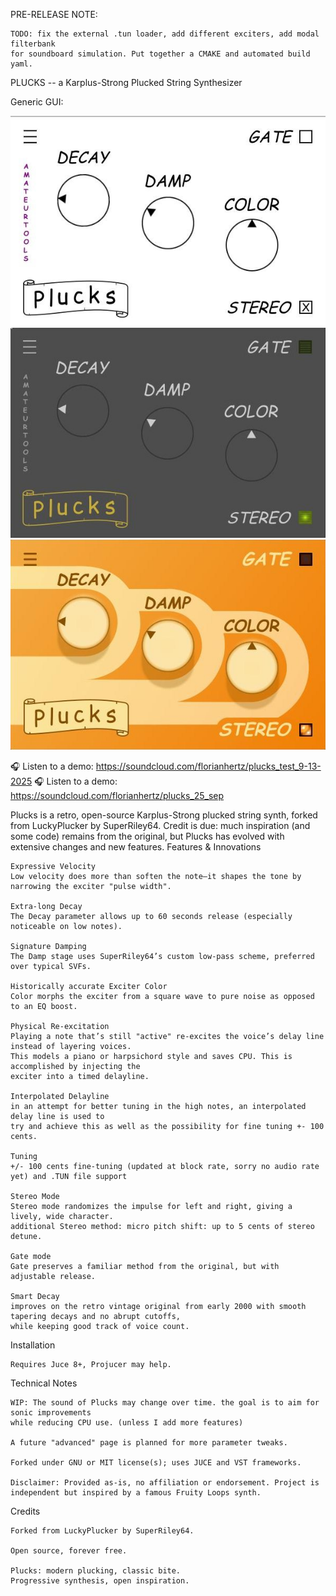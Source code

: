PRE-RELEASE NOTE:

    TODO: fix the external .tun loader, add different exciters, add modal filterbank 
    for soundboard simulation. Put together a CMAKE and automated build yaml.

PLUCKS -- a Karplus-Strong Plucked String Synthesizer

Generic GUI:

<img width="600" alt="Plucks GUI" src="https://github.com/amateurtools/Plucks/blob/main/Screenshots/screenshot_w.jpg" />

<img width="600" alt="Plucks GUI" src="https://github.com/amateurtools/Plucks/blob/main/Screenshots/screenshot_g.jpg" />

<img width="600" alt="Plucks GUI" src="https://github.com/amateurtools/Plucks/blob/main/Screenshots/screenshot_o.jpg" />

🎧 Listen to a demo: https://soundcloud.com/florianhertz/plucks_test_9-13-2025
🎧 Listen to a demo: https://soundcloud.com/florianhertz/plucks_25_sep

Plucks is a retro, open-source Karplus-Strong plucked string synth, forked from LuckyPlucker by SuperRiley64.
Credit is due: much inspiration (and some code) remains from the original, but Plucks has evolved with extensive changes and new features.
Features & Innovations

    Expressive Velocity
    Low velocity does more than soften the note—it shapes the tone by narrowing the exciter "pulse width".

    Extra-long Decay
    The Decay parameter allows up to 60 seconds release (especially noticeable on low notes).

    Signature Damping
    The Damp stage uses SuperRiley64’s custom low-pass scheme, preferred over typical SVFs.

    Historically accurate Exciter Color
    Color morphs the exciter from a square wave to pure noise as opposed to an EQ boost.

    Physical Re-excitation
    Playing a note that’s still "active" re-excites the voice’s delay line instead of layering voices.
    This models a piano or harpsichord style and saves CPU. This is accomplished by injecting the
    exciter into a timed delayline.

    Interpolated Delayline
    in an attempt for better tuning in the high notes, an interpolated delay line is used to
    try and achieve this as well as the possibility for fine tuning +- 100 cents.

    Tuning
    +/- 100 cents fine-tuning (updated at block rate, sorry no audio rate yet) and .TUN file support
    
    Stereo Mode
    Stereo mode randomizes the impulse for left and right, giving a lively, wide character.
    additional Stereo method: micro pitch shift: up to 5 cents of stereo detune.

    Gate mode
    Gate preserves a familiar method from the original, but with adjustable release.

    Smart Decay
    improves on the retro vintage original from early 2000 with smooth tapering decays and no abrupt cutoffs,
    while keeping good track of voice count.
    
Installation

    Requires Juce 8+, Projucer may help. 

Technical Notes

    WIP: The sound of Plucks may change over time. the goal is to aim for sonic improvements
    while reducing CPU use. (unless I add more features)

    A future "advanced" page is planned for more parameter tweaks.

    Forked under GNU or MIT license(s); uses JUCE and VST frameworks.

    Disclaimer: Provided as-is, no affiliation or endorsement. Project is independent but inspired by a famous Fruity Loops synth.

Credits

    Forked from LuckyPlucker by SuperRiley64.

    Open source, forever free.

    Plucks: modern plucking, classic bite.
    Progressive synthesis, open inspiration.
